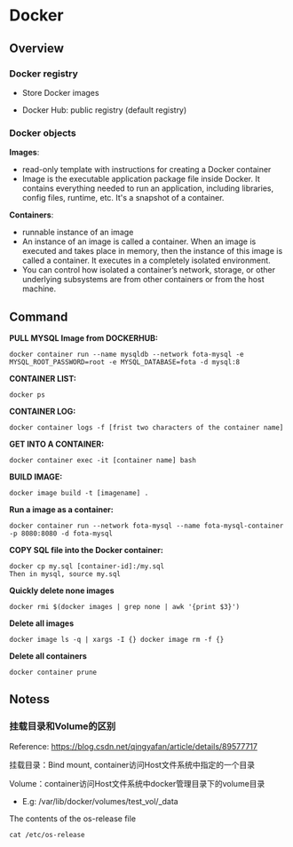 # Docker

## Overview

### Docker registry

* Store Docker images

* Docker Hub: public registry (default registry)

### Docker objects

**Images**: 

* read-only template with instructions for creating a Docker container
* Image is the executable application package file inside Docker. It contains everything needed to run an application, including libraries, config files, runtime, etc. It's a snapshot of a container. 

**Containers**: 

* runnable instance of an image
* An instance of an image is called a container. When an image is executed and takes place in memory, then the instance of this image is called a container. It executes in a completely isolated environment.
* You can control how isolated a container’s network, storage, or other underlying subsystems are from other containers or from the host machine.



## Command

**PULL MYSQL Image from DOCKERHUB:**

```shell
docker container run --name mysqldb --network fota-mysql -e MYSQL_ROOT_PASSWORD=root -e MYSQL_DATABASE=fota -d mysql:8
```

**CONTAINER LIST:**

```shell
docker ps
```

**CONTAINER LOG:**

```
docker container logs -f [frist two characters of the container name]
```

**GET INTO A CONTAINER:**

```
docker container exec -it [container name] bash
```

**BUILD IMAGE:**

```
docker image build -t [imagename] .
```

**Run a image as a container:**

```
docker container run --network fota-mysql --name fota-mysql-container -p 8080:8080 -d fota-mysql
```

**COPY SQL file into the Docker container:**

```shell
docker cp my.sql [container-id]:/my.sql
Then in mysql, source my.sql
```

**Quickly delete none images**

```shell
docker rmi $(docker images | grep none | awk '{print $3}')
```

**Delete all images**

```shell
docker image ls -q | xargs -I {} docker image rm -f {}
```

**Delete all containers**

```shell
docker container prune
```

## Notess

### 挂载目录和Volume的区别

Reference: https://blog.csdn.net/qingyafan/article/details/89577717

挂载目录：Bind mount, container访问Host文件系统中指定的一个目录

Volume：container访问Host文件系统中docker管理目录下的volume目录

* E.g: /var/lib/docker/volumes/test_vol/_data



The contents of the os-release file

```shell
cat /etc/os-release
```

